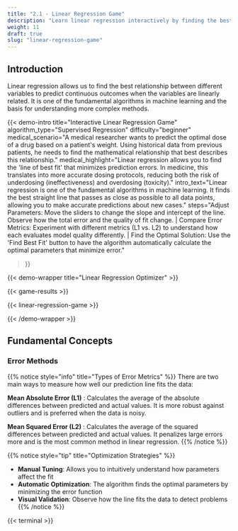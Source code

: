 ```yaml
---
title: "2.1 - Linear Regression Game"
description: "Learn linear regression interactively by finding the best line that predicts continuous outcomes."
weight: 11
draft: true
slug: "linear-regression-game"
---
```


## Introduction

Linear regression allows us to find the best relationship between different variables to predict continuous outcomes when the variables are linearly related. It is one of the fundamental algorithms in machine learning and the basis for understanding more complex methods.

{{< demo-intro
title="Interactive Linear Regression Game"
algorithm_type="Supervised Regression"
difficulty="beginner"
medical_scenario="A medical researcher wants to predict the optimal dose of a drug based on a patient's weight. Using historical data from previous patients, he needs to find the mathematical relationship that best describes this relationship."
medical_highlight="Linear regression allows you to find the 'line of best fit' that minimizes prediction errors. In medicine, this translates into more accurate dosing protocols, reducing both the risk of underdosing (ineffectiveness) and overdosing (toxicity)."
intro_text="Linear regression is one of the fundamental algorithms in machine learning. It finds the best straight line that passes as close as possible to all data points, allowing you to make accurate predictions about new cases."
steps="Adjust Parameters: Move the sliders to change the slope and intercept of the line. Observe how the total error and the quality of fit change. | Compare Error Metrics: Experiment with different metrics (L1 vs. L2) to understand how each evaluates model quality differently. | Find the Optimal Solution: Use the 'Find Best Fit' button to have the algorithm automatically calculate the optimal parameters that minimize error."
>}}

{{< demo-wrapper title="Linear Regression Optimizer" >}}

{{< game-results >}}

{{< linear-regression-game >}}

{{< /demo-wrapper >}}

## Fundamental Concepts

### Error Methods

{{% notice style="info" title="Types of Error Metrics" %}}
There are two main ways to measure how well our prediction line fits the data:

**Mean Absolute Error (L1)**
: Calculates the average of the absolute differences between predicted and actual values. It is more robust against outliers and is preferred when the data is noisy.

**Mean Squared Error (L2)**
: Calculates the average of the squared differences between predicted and actual values. It penalizes large errors more and is the most common method in linear regression.
{{% /notice %}}

{{% notice style="tip" title="Optimization Strategies" %}}
- **Manual Tuning**: Allows you to intuitively understand how parameters affect the fit
- **Automatic Optimization**: The algorithm finds the optimal parameters by minimizing the error function
- **Visual Validation**: Observe how the line fits the data to detect problems
{{% /notice %}}

{{< terminal >}}
